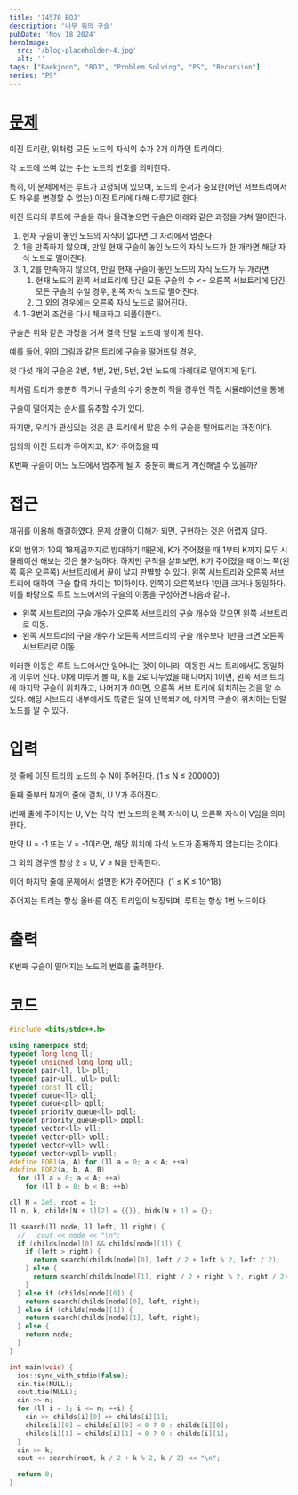 ```yaml
---
title: '14570 BOJ'
description: '나무 위의 구슬'
pubDate: 'Nov 18 2024'
heroImage: 
  src: '/blog-placeholder-4.jpg'
  alt: ''
tags: ["Baekjoon", "BOJ", "Problem Solving", "PS", "Recursion"]
series: "PS"
---
```


# [문제](https://www.acmicpc.net/problem/14570)

이진 트리란, 위처럼 모든 노드의 자식의 수가 2개 이하인 트리이다.

각 노드에 쓰여 있는 수는 노드의 번호를 의미한다.

특히, 이 문제에서는 루트가 고정되어 있으며, 노드의 순서가 중요한(어떤 서브트리에서도 좌우를 변경할 수 없는) 이진 트리에 대해 다루기로 한다.

이진 트리의 루트에 구슬을 하나 올려놓으면 구슬은 아래와 같은 과정을 거쳐 떨어진다.

1. 현재 구슬이 놓인 노드의 자식이 없다면 그 자리에서 멈춘다.
2. 1을 만족하지 않으며, 만일 현재 구슬이 놓인 노드의 자식 노드가 한 개라면 해당 자식 노드로 떨어진다.
3. 1, 2를 만족하지 않으며, 만일 현재 구슬이 놓인 노드의 자식 노드가 두 개라면,
   1. 현재 노드의 왼쪽 서브트리에 담긴 모든 구슬의 수 <= 오른쪽 서브트리에 담긴 모든 구슬의 수일 경우, 왼쪽 자식 노드로 떨어진다.
   2. 그 외의 경우에는 오른쪽 자식 노드로 떨어진다.
4. 1~3번의 조건을 다시 체크하고 되풀이한다.

구슬은 위와 같은 과정을 거쳐 결국 단말 노드에 쌓이게 된다.

예를 들어, 위의 그림과 같은 트리에 구슬을 떨어뜨릴 경우,

첫 다섯 개의 구슬은 2번, 4번, 2번, 5번, 2번 노드에 차례대로 떨어지게 된다.

위처럼 트리가 충분히 작거나 구슬의 수가 충분히 적을 경우엔 직접 시뮬레이션을 통해

구슬이 떨어지는 순서를 유추할 수가 있다.

하지만, 우리가 관심있는 것은 큰 트리에서 많은 수의 구슬을 떨어뜨리는 과정이다.

임의의 이진 트리가 주어지고, K가 주어졌을 때

K번째 구슬이 어느 노드에서 멈추게 될 지 충분히 빠르게 계산해낼 수 있을까?

# 접근

재귀를 이용해 해결하였다. 문제 상황이 이해가 되면, 구현하는 것은 어렵지 않다.

K의 범위가 10의 18제곱까지로 방대하기 때문에, K가 주어졌을 때 1부터 K까지 모두 시뮬레이션 해보는 것은 불가능하다.
하지만 규칙을 살펴보면, K가 주어졌을 때 어느 쪽(왼쪽 혹은 오른쪽) 서브트리에서 끝이 날지 판별할 수 있다.
왼쪽 서브트리와 오른쪽 서브트리에 대하여 구슬 합의 차이는 1이하이다.
왼쪽이 오른쪽보다 1만큼 크거나 동일하다.
이를 바탕으로 루트 노드에서의 구슬의 이동을 구성하면 다음과 같다.

* 왼쪽 서브트리의 구슬 개수가 오른쪽 서브트리의 구슬 개수와 같으면 왼쪽 서브트리로 이동.
* 왼쪽 서브트리의 구슬 개수가 오른쪽 서브트리의 구슬 개수보다 1만큼 크면 오른쪽 서브트리로 이동.

이러한 이동은 루트 노드에서만 일어나는 것이 아니라, 이동한 서브 트리에서도 동일하게 이루어 진다.
이에 미루어 볼 때, K를 2로 나누었을 때 나머지 1이면, 왼쪽 서브 트리에 마지막 구슬이 위치하고,
나머지가 0이면, 오른쪽 서브 트리에 위치하는 것을 알 수 있다.
해당 서브트리 내부에서도 똑같은 일이 반복되기에, 마지막 구슬이 위치하는 단말 노드를 알 수 있다.

# 입력

첫 줄에 이진 트리의 노드의 수 N이 주어진다. (1 ≤ N ≤ 200000)

둘째 줄부터 N개의 줄에 걸쳐, U V가 주어진다.

i번째 줄에 주어지는 U, V는 각각 i번 노드의 왼쪽 자식이 U, 오른쪽 자식이 V임을 의미한다.

만약 U = -1 또는 V = -1이라면, 해당 위치에 자식 노드가 존재하지 않는다는 것이다.

그 외의 경우엔 항상 2 ≤ U, V ≤ N을 만족한다.

이어 마지막 줄에 문제에서 설명한 K가 주어진다. (1 ≤ K ≤ 10^18)

주어지는 트리는 항상 올바른 이진 트리임이 보장되며, 루트는 항상 1번 노드이다.

# 출력

K번째 구슬이 떨어지는 노드의 번호를 출력한다.

# 코드

```cpp
#include <bits/stdc++.h>

using namespace std;
typedef long long ll;
typedef unsigned long long ull;
typedef pair<ll, ll> pll;
typedef pair<ull, ull> pull;
typedef const ll cll;
typedef queue<ll> qll;
typedef queue<pll> qpll;
typedef priority_queue<ll> pqll;
typedef priority_queue<pll> pqpll;
typedef vector<ll> vll;
typedef vector<pll> vpll;
typedef vector<vll> vvll;
typedef vector<vpll> vvpll;
#define FOR1(a, A) for (ll a = 0; a < A; ++a)
#define FOR2(a, b, A, B)                                                       \
  for (ll a = 0; a < A; ++a)                                                   \
    for (ll b = 0; b < B; ++b)

cll N = 2e5, root = 1;
ll n, k, childs[N + 1][2] = {{}}, bids[N + 1] = {};

ll search(ll node, ll left, ll right) {
  //   cout << node << "\n";
  if (childs[node][0] && childs[node][1]) {
    if (left > right) {
      return search(childs[node][0], left / 2 + left % 2, left / 2);
    } else {
      return search(childs[node][1], right / 2 + right % 2, right / 2);
    }
  } else if (childs[node][0]) {
    return search(childs[node][0], left, right);
  } else if (childs[node][1]) {
    return search(childs[node][1], left, right);
  } else {
    return node;
  }
}

int main(void) {
  ios::sync_with_stdio(false);
  cin.tie(NULL);
  cout.tie(NULL);
  cin >> n;
  for (ll i = 1; i <= n; ++i) {
    cin >> childs[i][0] >> childs[i][1];
    childs[i][0] = childs[i][0] < 0 ? 0 : childs[i][0];
    childs[i][1] = childs[i][1] < 0 ? 0 : childs[i][1];
  }
  cin >> k;
  cout << search(root, k / 2 + k % 2, k / 2) << "\n";

  return 0;
}
```
